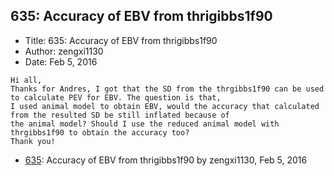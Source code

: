 ## 635: Accuracy of EBV from thrigibbs1f90

- Title: 635: Accuracy of EBV from thrigibbs1f90
- Author: zengxi1130
- Date: Feb 5, 2016

```
Hi all,
Thanks for Andres, I got that the SD from the thrgibbs1f90 can be used to calculate PEV for EBV. The question is that,
I used animal model to obtain EBV, would the accuracy that calculated from the resulted SD be still inflated because of
the animal model? Should I use the reduced animal model with thrgibbs1f90 to obtain the accuracy too? 
Thank you!
```

- [635](0635.md): Accuracy of EBV from thrigibbs1f90 by zengxi1130, Feb 5, 2016
